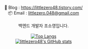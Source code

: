 <div align=center> 
    
:memo: Blog : https://littlezero48.tistory.com/ </br>
:package: Email : littlezero.048@gmail.com <br>
<br>
백엔드 개발자 조소영입니다. <br>
<br>
[![Top Langs](https://github-readme-stats.vercel.app/api/top-langs?username=littlezero48&layout=compact&theme=discord_old_blurple)](https://github.com/anuraghazra/github-readme-stats) <br>
[![littlezero48's GitHub stats](https://github-readme-stats.vercel.app/api?username=littlezero48&theme=discord_old_blurple)](https://github.com/anuraghazra/github-readme-stats)
</br>
</div>


